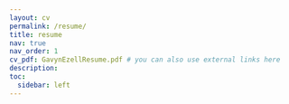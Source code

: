 ```yaml
---
layout: cv
permalink: /resume/
title: resume
nav: true
nav_order: 1
cv_pdf: GavynEzellResume.pdf # you can also use external links here
description: 
toc:
  sidebar: left
---
```

